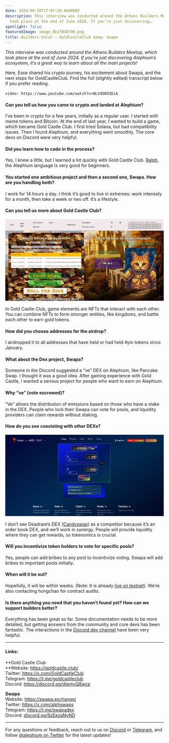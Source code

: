 ```yaml
---
date: 2024-08-28T17:07:28.868000Z
description: This interview was conducted around the Athens Builders Meetup, which
  took place at the end of June 2024. If you’re just discovering…
spotlight: false
featuredImage: image_8b1f840790.png
title: Builders Uncut — GoldCastleClub &amp; Swapa
---
```


_This interview was conducted around the Athens Builders Meetup, which took place at the end of June 2024. If you’re just discovering Alephium’s ecosystem, it’s a great way to learn about all the main projects!_

Here, Esse shared his crypto journey, his excitement about Swapa, and the next steps for GoldCastleClub. Find the full (slightly edited) transcript below if you prefer reading.

`video: https://www.youtube.com/watch?v=NLVdO093DiA`

#### Can you tell us how you came to crypto and landed at Alephium?

I’ve been in crypto for a few years, initially as a regular user. I started with meme tokens and Bitcoin. At the end of last year, I wanted to build a game, which became Gold Castle Club. I first tried Solana, but had compatibility issues. Then I found Alephium, and everything went smoothly. The core devs on Discord were very helpful.

#### Did you learn how to code in the process?

Yes, I knew a little, but I learned a lot quickly with Gold Castle Club. <a href="https://docs.alephium.org/ralph" >Ralph</a>, the Alephium language is very good for beginners.

#### You started one ambitious project and then a second one, Swapa. How are you handling both?

I work for 14 hours a day. I think it’s good to live in extremes: work intensely for a month, then take a week or two off. It’s a lifestyle.

#### Can you tell us more about Gold Castle Club?

![](image_4866fe8169.png)

In Gold Castle Club, game elements are NFTs that interact with each other. You can combine NFTs to form stronger entities, like kingdoms, and battle each other to earn gold tokens.

#### How did you choose addresses for the airdrop?

I airdropped it to all addresses that have held or had held Ayin tokens since January.

#### What about the Dex project, Swapa?

Someone in the Discord suggested a “ve” DEX on Alephium, like Pancake Swap. I thought it was a good idea. After gaining experience with Gold Castle, I wanted a serious project for people who want to earn on Alephium.

#### Why “ve” (vote escrowed)?

“Ve” allows the distribution of emissions based on those who have a stake in the DEX. People who lock their Swapa can vote for pools, and liquidity providers can claim rewards without staking.

#### How do you see coexisting with other DEXs?

![](image_e1d9067777.png)

I don’t see Deadrare’s DEX (<a href="https://candyswap.gg/" >Candyswap</a>) as a competitor because it’s an order book DEX, and we’ll work in synergy. People will provide liquidity where they can get rewards, so tokenomics is crucial.

#### Will you incentivize token holders to vote for specific pools?

Yes, people can add bribes to any pool to incentivize voting. Swapa will add bribes to important pools initially.

#### When will it be out?

Hopefully, it will be within weeks. (Note: It is already <a href="https://x.com/alphswaps/status/1817568165242847704" >live on testnet</a>). We’re also contacting hongchao for contract audits.

#### Is there anything you need that you haven’t found yet? How can we support builders better?

Everything has been great so far. Some documentation needs to be more detailed, but getting answers from the community and core devs has been fantastic. The interactions in the [Discord dev channel](/discord) have been very helpful.

---

#### Links:

**Gold Castle Club  
**Website: <a href="https://goldcastle.club/"  rel="nofollow noopener noopener">https://goldcastle.club/</a>  
Twitter: <a href="https://x.com/GoldCastleClub"  rel="nofollow noopener noopener">https://x.com/GoldCastleClub</a>  
Telegram: <a href="https://t.me/goldcastleclub"  rel="nofollow noopener noopener">https://t.me/goldcastleclub</a>  
Discord: <a href="https://discord.gg/dtemyQ8wce"  rel="nofollow noopener noopener">https://discord.gg/dtemyQ8wce</a>

**Swapa**  
Website: <a href="https://swapa.exchange/"  rel="nofollow noopener noopener">https://swapa.exchange/</a>  
Twitter: <a href="https://x.com/alphswaps"  rel="nofollow noopener noopener">https://x.com/alphswaps</a>  
Telegram: <a href="https://t.co/hTmllPb8CU"  rel="noopener noreferrer nofollow noopener noopener">https://t.me/swapadex</a>  
Discord: <a href="https://t.co/S3cCZXWfwP"  rel="noopener noreferrer nofollow noopener noopener">discord.gg/6zEezaNyND</a>

---

For any questions or feedback, reach out to us on [Discord](/discord) or <a href="https://t.me/alephiumgroup"  rel="noopener ugc nofollow noopener noopener noopener noopener">Telegram</a>, and follow <a href="https://x.com/alephium"  rel="noopener ugc nofollow noopener noopener noopener noopener">@alephium on Twitter</a> for the latest updates!

